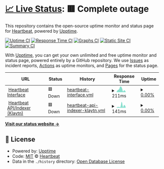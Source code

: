 # [📈 Live Status](https://status.heartbeat.exchange): <!--live status--> **🟥 Complete outage**

This repository contains the open-source uptime monitor and status page for [Heartbeat](https://status.heartbeat.exchange), powered by [Upptime](https://github.com/upptime/upptime).

[![Uptime CI](https://github.com/heartbeat-exchange/uptime/workflows/Uptime%20CI/badge.svg)](https://github.com/heartbeat-exchange/uptime/actions?query=workflow%3A%22Uptime+CI%22)
[![Response Time CI](https://github.com/heartbeat-exchange/uptime/workflows/Response%20Time%20CI/badge.svg)](https://github.com/heartbeat-exchange/uptime/actions?query=workflow%3A%22Response+Time+CI%22)
[![Graphs CI](https://github.com/heartbeat-exchange/uptime/workflows/Graphs%20CI/badge.svg)](https://github.com/heartbeat-exchange/uptime/actions?query=workflow%3A%22Graphs+CI%22)
[![Static Site CI](https://github.com/heartbeat-exchange/uptime/workflows/Static%20Site%20CI/badge.svg)](https://github.com/heartbeat-exchange/uptime/actions?query=workflow%3A%22Static+Site+CI%22)
[![Summary CI](https://github.com/heartbeat-exchange/uptime/workflows/Summary%20CI/badge.svg)](https://github.com/heartbeat-exchange/uptime/actions?query=workflow%3A%22Summary+CI%22)

With [Upptime](https://upptime.js.org), you can get your own unlimited and free uptime monitor and status page, powered entirely by a GitHub repository. We use [Issues](https://github.com/heartbeat-exchange/uptime/issues) as incident reports, [Actions](https://github.com/heartbeat-exchange/uptime/actions) as uptime monitors, and [Pages](https://status.heartbeat.exchange) for the status page.

<!--start: status pages-->
<!-- This summary is generated by Upptime (https://github.com/upptime/upptime) -->
<!-- Do not edit this manually, your changes will be overwritten -->
<!-- prettier-ignore -->
| URL | Status | History | Response Time | Uptime |
| --- | ------ | ------- | ------------- | ------ |
| <img alt="" src="https://icons.duckduckgo.com/ip3/heartbeat.exchange.ico" height="13"> [Heartbeat Interface](https://heartbeat.exchange) | 🟥 Down | [heartbeat-interface.yml](https://github.com/heartbeat-exchange/status/commits/HEAD/history/heartbeat-interface.yml) | <details><summary><img alt="Response time graph" src="./graphs/heartbeat-interface/response-time-week.png" height="20"> 211ms</summary><br><a href="https://status.heartbeat.exchange/history/heartbeat-interface"><img alt="Response time 239" src="https://img.shields.io/endpoint?url=https%3A%2F%2Fraw.githubusercontent.com%2Fheartbeat-exchange%2Fstatus%2FHEAD%2Fapi%2Fheartbeat-interface%2Fresponse-time.json"></a><br><a href="https://status.heartbeat.exchange/history/heartbeat-interface"><img alt="24-hour response time 46" src="https://img.shields.io/endpoint?url=https%3A%2F%2Fraw.githubusercontent.com%2Fheartbeat-exchange%2Fstatus%2FHEAD%2Fapi%2Fheartbeat-interface%2Fresponse-time-day.json"></a><br><a href="https://status.heartbeat.exchange/history/heartbeat-interface"><img alt="7-day response time 211" src="https://img.shields.io/endpoint?url=https%3A%2F%2Fraw.githubusercontent.com%2Fheartbeat-exchange%2Fstatus%2FHEAD%2Fapi%2Fheartbeat-interface%2Fresponse-time-week.json"></a><br><a href="https://status.heartbeat.exchange/history/heartbeat-interface"><img alt="30-day response time 226" src="https://img.shields.io/endpoint?url=https%3A%2F%2Fraw.githubusercontent.com%2Fheartbeat-exchange%2Fstatus%2FHEAD%2Fapi%2Fheartbeat-interface%2Fresponse-time-month.json"></a><br><a href="https://status.heartbeat.exchange/history/heartbeat-interface"><img alt="1-year response time 239" src="https://img.shields.io/endpoint?url=https%3A%2F%2Fraw.githubusercontent.com%2Fheartbeat-exchange%2Fstatus%2FHEAD%2Fapi%2Fheartbeat-interface%2Fresponse-time-year.json"></a></details> | <details><summary><a href="https://status.heartbeat.exchange/history/heartbeat-interface">0.00%</a></summary><a href="https://status.heartbeat.exchange/history/heartbeat-interface"><img alt="All-time uptime 78.58%" src="https://img.shields.io/endpoint?url=https%3A%2F%2Fraw.githubusercontent.com%2Fheartbeat-exchange%2Fstatus%2FHEAD%2Fapi%2Fheartbeat-interface%2Fuptime.json"></a><br><a href="https://status.heartbeat.exchange/history/heartbeat-interface"><img alt="24-hour uptime 0.00%" src="https://img.shields.io/endpoint?url=https%3A%2F%2Fraw.githubusercontent.com%2Fheartbeat-exchange%2Fstatus%2FHEAD%2Fapi%2Fheartbeat-interface%2Fuptime-day.json"></a><br><a href="https://status.heartbeat.exchange/history/heartbeat-interface"><img alt="7-day uptime 0.00%" src="https://img.shields.io/endpoint?url=https%3A%2F%2Fraw.githubusercontent.com%2Fheartbeat-exchange%2Fstatus%2FHEAD%2Fapi%2Fheartbeat-interface%2Fuptime-week.json"></a><br><a href="https://status.heartbeat.exchange/history/heartbeat-interface"><img alt="30-day uptime 58.67%" src="https://img.shields.io/endpoint?url=https%3A%2F%2Fraw.githubusercontent.com%2Fheartbeat-exchange%2Fstatus%2FHEAD%2Fapi%2Fheartbeat-interface%2Fuptime-month.json"></a><br><a href="https://status.heartbeat.exchange/history/heartbeat-interface"><img alt="1-year uptime 78.58%" src="https://img.shields.io/endpoint?url=https%3A%2F%2Fraw.githubusercontent.com%2Fheartbeat-exchange%2Fstatus%2FHEAD%2Fapi%2Fheartbeat-interface%2Fuptime-year.json"></a></details>
| <img alt="" src="https://icons.duckduckgo.com/ip3/api-klaytn.heartbeat.exchange.ico" height="13"> [Heartbeat API/Indexer (Klaytn)](https://api-klaytn.heartbeat.exchange) | 🟥 Down | [heartbeat-api-indexer-klaytn.yml](https://github.com/heartbeat-exchange/status/commits/HEAD/history/heartbeat-api-indexer-klaytn.yml) | <details><summary><img alt="Response time graph" src="./graphs/heartbeat-api-indexer-klaytn/response-time-week.png" height="20"> 141ms</summary><br><a href="https://status.heartbeat.exchange/history/heartbeat-api-indexer-klaytn"><img alt="Response time 667" src="https://img.shields.io/endpoint?url=https%3A%2F%2Fraw.githubusercontent.com%2Fheartbeat-exchange%2Fstatus%2FHEAD%2Fapi%2Fheartbeat-api-indexer-klaytn%2Fresponse-time.json"></a><br><a href="https://status.heartbeat.exchange/history/heartbeat-api-indexer-klaytn"><img alt="24-hour response time 66" src="https://img.shields.io/endpoint?url=https%3A%2F%2Fraw.githubusercontent.com%2Fheartbeat-exchange%2Fstatus%2FHEAD%2Fapi%2Fheartbeat-api-indexer-klaytn%2Fresponse-time-day.json"></a><br><a href="https://status.heartbeat.exchange/history/heartbeat-api-indexer-klaytn"><img alt="7-day response time 141" src="https://img.shields.io/endpoint?url=https%3A%2F%2Fraw.githubusercontent.com%2Fheartbeat-exchange%2Fstatus%2FHEAD%2Fapi%2Fheartbeat-api-indexer-klaytn%2Fresponse-time-week.json"></a><br><a href="https://status.heartbeat.exchange/history/heartbeat-api-indexer-klaytn"><img alt="30-day response time 495" src="https://img.shields.io/endpoint?url=https%3A%2F%2Fraw.githubusercontent.com%2Fheartbeat-exchange%2Fstatus%2FHEAD%2Fapi%2Fheartbeat-api-indexer-klaytn%2Fresponse-time-month.json"></a><br><a href="https://status.heartbeat.exchange/history/heartbeat-api-indexer-klaytn"><img alt="1-year response time 667" src="https://img.shields.io/endpoint?url=https%3A%2F%2Fraw.githubusercontent.com%2Fheartbeat-exchange%2Fstatus%2FHEAD%2Fapi%2Fheartbeat-api-indexer-klaytn%2Fresponse-time-year.json"></a></details> | <details><summary><a href="https://status.heartbeat.exchange/history/heartbeat-api-indexer-klaytn">0.00%</a></summary><a href="https://status.heartbeat.exchange/history/heartbeat-api-indexer-klaytn"><img alt="All-time uptime 55.90%" src="https://img.shields.io/endpoint?url=https%3A%2F%2Fraw.githubusercontent.com%2Fheartbeat-exchange%2Fstatus%2FHEAD%2Fapi%2Fheartbeat-api-indexer-klaytn%2Fuptime.json"></a><br><a href="https://status.heartbeat.exchange/history/heartbeat-api-indexer-klaytn"><img alt="24-hour uptime 0.00%" src="https://img.shields.io/endpoint?url=https%3A%2F%2Fraw.githubusercontent.com%2Fheartbeat-exchange%2Fstatus%2FHEAD%2Fapi%2Fheartbeat-api-indexer-klaytn%2Fuptime-day.json"></a><br><a href="https://status.heartbeat.exchange/history/heartbeat-api-indexer-klaytn"><img alt="7-day uptime 0.00%" src="https://img.shields.io/endpoint?url=https%3A%2F%2Fraw.githubusercontent.com%2Fheartbeat-exchange%2Fstatus%2FHEAD%2Fapi%2Fheartbeat-api-indexer-klaytn%2Fuptime-week.json"></a><br><a href="https://status.heartbeat.exchange/history/heartbeat-api-indexer-klaytn"><img alt="30-day uptime 22.04%" src="https://img.shields.io/endpoint?url=https%3A%2F%2Fraw.githubusercontent.com%2Fheartbeat-exchange%2Fstatus%2FHEAD%2Fapi%2Fheartbeat-api-indexer-klaytn%2Fuptime-month.json"></a><br><a href="https://status.heartbeat.exchange/history/heartbeat-api-indexer-klaytn"><img alt="1-year uptime 55.90%" src="https://img.shields.io/endpoint?url=https%3A%2F%2Fraw.githubusercontent.com%2Fheartbeat-exchange%2Fstatus%2FHEAD%2Fapi%2Fheartbeat-api-indexer-klaytn%2Fuptime-year.json"></a></details>

<!--end: status pages-->

[**Visit our status website →**](https://status.heartbeat.exchange)

## 📄 License

- Powered by: [Upptime](https://github.com/upptime/upptime)
- Code: [MIT](./LICENSE) © [Heartbeat](https://status.heartbeat.exchange)
- Data in the `./history` directory: [Open Database License](https://opendatacommons.org/licenses/odbl/1-0/)
